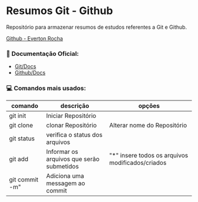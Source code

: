 # Resumos Git - Github

Repositório para armazenar resumos de estudos referentes a Git e Github.

[Github - Everton Rocha](https://github.com/RochaEverton)

### 📖 Documentação Oficial:
- [Git/Docs](https://git-scm.com/doc)
- [Github/Docs](https://docs.github.com/pt)

### 💻 Comandos mais usados:
| comando | descrição | opções|
|---------|-----------|-------|
|git init| Iniciar Repositório ||
|git clone <URL>|clonar Repositório|Alterar nome do Repositório|
|git status|verifica o status dos arquivos||
|git add <Arquivo>|Informar os arquivos que serão submetidos |"*" insere todos os arquivos modificados/criados|
|git commit -m"<message>|Adiciona uma messagem ao commit||
